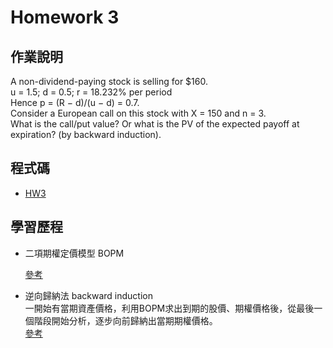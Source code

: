 # Homework 3

## 作業說明

A non-dividend-paying stock is selling for $160.    
u = 1.5; d = 0.5; r = 18.232% per period    
Hence p = (R − d)/(u − d) = 0.7.     
Consider a European call on this stock with X = 150 and n = 3.    
What is the call/put value? Or what is the PV of the expected payoff at expiration? (by backward induction).   

## 程式碼  
* [HW3](https://github.com/yanruchen36/Financial_Engineering/blob/master/HW3/HW3.py)

## 學習歷程  
* 二項期權定價模型 BOPM  

    [參考](https://wiki.mbalib.com/zh-tw/%E4%BA%8C%E9%A1%B9%E6%9C%9F%E6%9D%83%E5%AE%9A%E4%BB%B7%E6%A8%A1%E5%9E%8B)  
    
* 逆向歸納法 backward induction   
一開始有當期資產價格，利用BOPM求出到期的股價、期權價格後，從最後一個階段開始分析，逐步向前歸納出當期期權價格。  
    [參考](https://wiki.mbalib.com/zh-tw/%E9%80%86%E5%90%91%E5%BD%92%E7%BA%B3%E6%B3%95)
  
